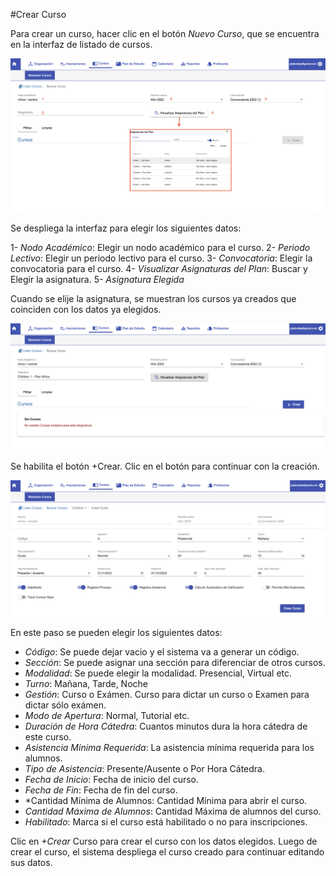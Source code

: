 #Crear Curso

Para crear un curso, hacer clic en el botón *Nuevo Curso*, que se encuentra en la interfaz
de listado de cursos.

![Criterios Crear Curso](img/criterios_para_crear_curso.png)

Se despliega la interfaz para elegir los siguientes datos:

 1- *Nodo Académico*: Elegir un nodo académico para el curso.
 2- *Periodo Lectivo*: Elegir un periodo lectivo para el curso.
 3- *Convocatoria*: Elegir la convocatoria para el curso.
 4- *Visualizar Asignaturas del Plan*: Buscar y Elegir la asignatura.
 5- *Asignatura Elegida*

Cuando se elije la asignatura, se muestran los cursos ya creados que coinciden con los
datos ya elegidos.

![Crear Curso](img/crear_curso.png)

Se habilita el botón +Crear. Clic en el botón para continuar con la creación. 

![Datos Crear Curso](img/datos_crear_curso.png)

En este paso se pueden elegir los siguientes datos:

 - *Código*: Se puede dejar vacio y el sistema va a generar un código.
 - *Sección*: Se puede asignar una sección para diferenciar de otros cursos.
 - *Modalidad*: Se puede elegir la modalidad. Presencial, Virtual etc.
 - *Turno*: Mañana, Tarde, Noche
 - *Gestión*: Curso o Exámen. Curso para dictar un curso o Examen para dictar sólo exámen.
 - *Modo de Apertura*: Normal, Tutorial etc.
 - *Duración de Hora Cátedra*: Cuantos minutos dura la hora cátedra de este curso.
 - *Asistencia Mínima Requerida*: La asistencia mínima requerida para los alumnos.
 - *Tipo de Asistencia*: Presente/Ausente o Por Hora Cátedra.
 - *Fecha de Inicio*: Fecha de inicio del curso.
 - *Fecha de Fin*: Fecha de fin del curso.
 - *Cantidad Mínima de Alumnos: Cantidad Mínima para abrir el curso.
 - *Cantidad Máxima de Alumnos*: Cantidad Máxima de alumnos del curso.
 - *Habilitado*: Marca si el curso está habilitado o no para inscripciones.

Clic en *+Crear* Curso para crear el curso con los datos elegidos.
Luego de crear el curso, el sistema despliega el curso creado para continuar editando
sus datos.

